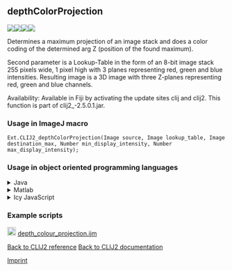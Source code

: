 ## depthColorProjection
<img src="images/mini_empty_logo.png"/><img src="images/mini_clij2_logo.png"/><img src="images/mini_empty_logo.png"/><img src="images/mini_empty_logo.png"/>

Determines a maximum projection of an image stack and does a color coding of the determined arg Z (position of the found maximum). 

Second parameter is a Lookup-Table in the form of an 8-bit image stack 255 pixels wide, 1 pixel high with 3 planes representing red, green and blue intensities.
Resulting image is a 3D image with three Z-planes representing red, green and blue channels.

Availability: Available in Fiji by activating the update sites clij and clij2.
This function is part of clij2_-2.5.0.1.jar.

### Usage in ImageJ macro
```
Ext.CLIJ2_depthColorProjection(Image source, Image lookup_table, Image destination_max, Number min_display_intensity, Number max_display_intensity);
```


### Usage in object oriented programming languages



<details>

<summary>
Java
</summary>
<pre class="highlight">// init CLIJ and GPU
import net.haesleinhuepf.clij2.CLIJ2;
import net.haesleinhuepf.clij.clearcl.ClearCLBuffer;
CLIJ2 clij2 = CLIJ2.getInstance();

// get input parameters
ClearCLBuffer source = clij2.push(sourceImagePlus);
ClearCLBuffer lookup_table = clij2.push(lookup_tableImagePlus);
destination_max = clij2.create(source);
float min_display_intensity = 1.0;
float max_display_intensity = 2.0;
</pre>

<pre class="highlight">
// Execute operation on GPU
clij2.depthColorProjection(source, lookup_table, destination_max, min_display_intensity, max_display_intensity);
</pre>

<pre class="highlight">
// show result
destination_maxImagePlus = clij2.pull(destination_max);
destination_maxImagePlus.show();

// cleanup memory on GPU
clij2.release(source);
clij2.release(lookup_table);
clij2.release(destination_max);
</pre>

</details>



<details>

<summary>
Matlab
</summary>
<pre class="highlight">% init CLIJ and GPU
clij2 = init_clatlab();

% get input parameters
source = clij2.pushMat(source_matrix);
lookup_table = clij2.pushMat(lookup_table_matrix);
destination_max = clij2.create(source);
min_display_intensity = 1.0;
max_display_intensity = 2.0;
</pre>

<pre class="highlight">
% Execute operation on GPU
clij2.depthColorProjection(source, lookup_table, destination_max, min_display_intensity, max_display_intensity);
</pre>

<pre class="highlight">
% show result
destination_max = clij2.pullMat(destination_max)

% cleanup memory on GPU
clij2.release(source);
clij2.release(lookup_table);
clij2.release(destination_max);
</pre>

</details>



<details>

<summary>
Icy JavaScript
</summary>
<pre class="highlight">// init CLIJ and GPU
importClass(net.haesleinhuepf.clicy.CLICY);
importClass(Packages.icy.main.Icy);

clij2 = CLICY.getInstance();

// get input parameters
source_sequence = getSequence();
source = clij2.pushSequence(source_sequence);
lookup_table_sequence = getSequence();
lookup_table = clij2.pushSequence(lookup_table_sequence);
destination_max = clij2.create(source);
min_display_intensity = 1.0;
max_display_intensity = 2.0;
</pre>

<pre class="highlight">
// Execute operation on GPU
clij2.depthColorProjection(source, lookup_table, destination_max, min_display_intensity, max_display_intensity);
</pre>

<pre class="highlight">
// show result
destination_max_sequence = clij2.pullSequence(destination_max)
Icy.addSequence(destination_max_sequence);
// cleanup memory on GPU
clij2.release(source);
clij2.release(lookup_table);
clij2.release(destination_max);
</pre>

</details>





### Example scripts
<a href="https://github.com/clij/clij2-docs/blob/master/src/main/macro/depth_colour_projection.ijm"><img src="images/language_macro.png" height="20"/></a> [depth_colour_projection.ijm](https://github.com/clij/clij2-docs/blob/master/src/main/macro/depth_colour_projection.ijm)  


[Back to CLIJ2 reference](https://clij.github.io/clij2-docs/reference)
[Back to CLIJ2 documentation](https://clij.github.io/clij2-docs)

[Imprint](https://clij.github.io/imprint)
